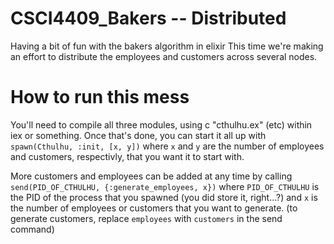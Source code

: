 # CSCI4409_Bakers -- Distributed
Having a bit of fun with the bakers algorithm in elixir
This time we're making an effort to distribute the employees and customers
across several nodes.

# How to run this mess
You'll need to compile all three modules, using c "cthulhu.ex" (etc) within iex or something.
Once that's done, you can start it all up with `spawn(Cthulhu, :init, [x, y])` where `x` and `y` are the
number of employees and customers, respectivly, that you want it to start with.

More customers and employees can be added at any time by calling `send(PID_OF_CTHULHU, {:generate_employees, x})`
where `PID_OF_CTHULHU` is the PID of the process that you spawned (you did store it, right...?) and `x` is the number of
employees or customers that you want to generate. (to generate customers, replace `employees` with `customers` in the send command)

